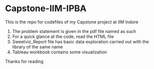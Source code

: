 # Capstone-IIM-IPBA

This is the repo for codefiles of my Capstone project at IIM Indore  

1. The problem statement is given in the pdf file named as such  
2. For a quick glance at the code, read the HTML file  
3. Sweetviz_Report file has basic data exploration carried out with the library of the same name  
4. Tableau workbook contains some visualization  

Thanks for reading

